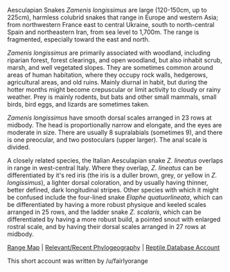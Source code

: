 Aesculapian Snakes *Zamenis longissimus* are large (120-150cm, up to 225cm), harmless colubrid snakes that range in Europe and western Asia; from northwestern France east to central Ukraine, south to north-central Spain and northeastern Iran, from sea level to 1,700m.  The range is fragmented, especially toward the east and north.  

*Zamenis longissimus* are primarily associated with woodland, including riparian forest, forest clearings, and open woodland, but also inhabit scrub, marsh, and well vegetated slopes.  They are sometimes common around areas of human habitation, where they occupy rock walls, hedgerows, agricultural areas, and old ruins.  Mainly diurnal in habit, but during the hotter months might become crepuscular or limit activity to cloudy or rainy weather.  Prey is mainly rodents, but bats and other small mammals, small birds, bird eggs, and lizards are sometimes taken.

*Zamenis longissimus* have smooth dorsal scales arranged in 23 rows at midbody.  The head is proportionally narrow and elongate, and the eyes are moderate in size.  There are usually 8 supralabials (sometimes 9), and there is one preocular, and two postoculars (upper larger).  The anal scale is divided. 

A closely related species, the Italian Aesculapian snake *Z. lineatus* overlaps in range in west-central Italy.  Where they overlap, *Z. lineatus* can be differentiated by it's red iris (the iris is a duller brown, grey, or yellow in *Z. longissimus*), a lighter dorsal coloration, and by usually having thinner, better defined, dark longitudinal stripes.  Other species with which it might be confused include the four-lined snake *Elaphe quatuorlineata*, which can be differentiated by having a more robust physique and keeled scales arranged in 25 rows, and the ladder snake *Z. scalaris*, which can be differentiated by having a more robust build, a pointed snout with enlarged rostral scale, and by having their dorsal scales arranged in 27 rows at midbody.

[Range Map](https://www.iucnredlist.org/species/157266/49063773)  |  [Relevant/Recent Phylogeography](https://www.researchgate.net/publication/314066138_Diversity_and_distribution_of_the_Italian_Aesculapian_snake_Zamenis_lineatus_A_phylogeographic_assessment_with_implications_for_conservation)  |  [Reptile Database Account](https://reptile-database.reptarium.cz/species?genus=Zamenis&species=longissimus)

This short account was written by /u/fairlyorange